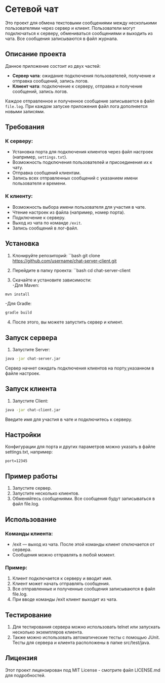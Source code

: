 # Сетевой чат

Это проект для обмена текстовыми сообщениями между несколькими пользователями через сервер и клиент. Пользователи могут подключаться к серверу, обмениваться сообщениями и выходить из чата. Все сообщения записываются в файл журнала.

## Описание проекта

Данное приложение состоит из двух частей:

- **Сервер чата**: ожидание подключения пользователей, получение и отправка сообщений, запись логов.
- **Клиент чата**: подключение к серверу, отправка и получение сообщений, запись логов.

Каждое отправленное и полученное сообщение записывается в файл `file.log`. При каждом запуске приложения файл лога дополняется новыми записями.

## Требования

### К серверу:
- Установка порта для подключения клиентов через файл настроек (например, `settings.txt`).
- Возможность подключения пользователей и присоединения их к чату.
- Отправка сообщений клиентам.
- Запись всех отправленных сообщений с указанием имени пользователя и времени.

### К клиенту:
- Возможность выбора имени пользователя для участия в чате.
- Чтение настроек из файла (например, номер порта).
- Подключение к серверу.
- Выход из чата по команде `/exit`.
- Запись сообщений в лог-файл.

## Установка

1. Клонируйте репозиторий:
   ``bash
   git clone https://github.com/username/chat-server-client.git
2. Перейдите в папку проекта: 
 ``bash
 cd chat-server-client

3. Скачайте и установите зависимости:   
-Для Maven:
 ```bash       
mvn install
```
-Для Gradle:    
```bash  
gradle build
```
4. После этого, вы можете запустить сервер и клиент.

## Запуск сервера
1. Запустите Server:
 ```bash
java -jar chat-server.jar
```
Сервер начнет ожидать подключения клиентов на порту,указанном в файле настроек.

## Запуск клиента
1. Запустите Client:
 ```bash
java -jar chat-client.jar
```
Введите имя для участия в чате и подключитесь к серверу.

## Настройки
Конфигурации для порта и других параметров можно указать в файле settings.txt, например:
```text
port=12345
```

## Пример работы
1. Запустите сервер.
2. Запустите несколько клиентов.
3. Обменяйтесь сообщениями. Все сообщения будут записываться в файл file.log.
   
## Использование
### Команды клиента:
* /exit — выход из чата. После этой команды клиент отключается от сервера.
* Сообщения можно отправлять в любой момент.
### Пример:
1. Клиент подключается к серверу и вводит имя.
2. Клиент может начать отправлять сообщения.
3. Все отправленные и полученные сообщения записываются в файл file.log.
4. При вводе команды /exit клиент выходит из чата.
   
## Тестирование
1. Для тестирования сервера можно использовать telnet или запускать несколько экземпляров клиента.
2. Также можно использовать автоматические тесты с помощью JUnit.
Тесты для сервера и клиента расположены в папке src/test/java.

## Лицензия
Этот проект лицензирован под MIT License - смотрите файл LICENSE.md для подробностей.